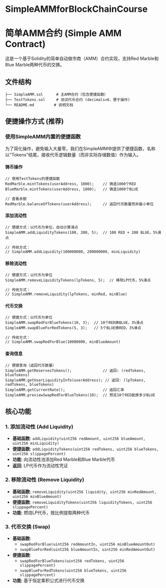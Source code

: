 # SimpleAMMforBlockChainCourse
# 简单AMM合约 (Simple AMM Contract)

这是一个基于Solidity的简单自动做市商（AMM）合约实现，支持Red Marble和Blue Marble两种代币的交换。

## 文件结构

```
├── SimpleAMM.sol      # 主AMM合约（包含便捷函数）
├── TestTokens.sol     # 测试代币合约 (decimals=6，便于操作)
└── README.md         # 说明文档
```

## 便捷操作方式 (推荐)

### 使用SimpleAMM内置的便捷函数
为了简化操作，避免输入大量零，我们在SimpleAMM中提供了便捷函数，名称以"Tokens"结尾，接收代币逻辑数量（而非实际存储数值）作为输入。

#### **铸币操作**
```solidity
// 使用TestTokens的便捷函数
RedMarble.mintTokens(userAddress, 1000);    // 铸造1000个RED
BlueMarble.mintTokens(userAddress, 1000);   // 铸造1000个BLUE

// 查看余额
RedMarble.balanceOfTokens(userAddress);     // 返回代币数量而非最小单位
```

#### **添加流动性**
```solidity
// 便捷方式：以代币为单位，自动计算滑点
SimpleAMM.addLiquidityTokens(100, 200, 5);  // 100 RED + 200 BLUE，5%滑点

// 传统方式：
// SimpleAMM.addLiquidity(100000000, 200000000, minLiquidity)
```

#### **移除流动性**
```solidity
// 便捷方式：以代币为单位
SimpleAMM.removeLiquidityTokens(lpTokens, 5);  // 移除LP代币，5%滑点

// 传统方式：
// SimpleAMM.removeLiquidity(lpTokens, minRed, minBlue)
```

#### **代币交换**
```solidity
// 便捷方式：以代币为单位
SimpleAMM.swapRedForBlueTokens(10, 3);  // 10个RED换BLUE，3%滑点
SimpleAMM.swapBlueForRedTokens(5, 3);   // 5个BLUE换RED，3%滑点

// 传统方式：
// SimpleAMM.swapRedForBlue(10000000, minBlueAmount)
```

#### **查询信息**
```solidity
// 便捷查询（返回代币数量）
SimpleAMM.getReservesTokens();              // 返回: (redTokens, blueTokens)
SimpleAMM.getUserLiquidityInfo(userAddress); // 返回: (lpTokens, redTokens, blueTokens)
SimpleAMM.getCurrentRate();                 // 返回汇率
SimpleAMM.previewSwapRedForBlueTokens(10);  // 预览10个RED能换多少BLUE
```

## 核心功能

### 1. 添加流动性 (Add Liquidity)
- **基础函数**: `addLiquidity(uint256 redAmount, uint256 blueAmount, uint256 minLiquidity)`
- **便捷函数**: `addLiquidityTokens(uint256 redTokens, uint256 blueTokens, uint256 slippagePercent)`
- **功能**: 向流动性池添加Red Marble和Blue Marble代币
- **返回**: LP代币作为流动性凭证

### 2. 移除流动性 (Remove Liquidity)
- **基础函数**: `removeLiquidity(uint256 liquidity, uint256 minRedAmount, uint256 minBlueAmount)`
- **便捷函数**: `removeLiquidityTokens(uint256 liquidityTokens, uint256 slippagePercent)`
- **功能**: 燃烧LP代币，按比例提取两种代币

### 3. 代币交换 (Swap)
- **基础函数**: 
  - `swapRedForBlue(uint256 redAmountIn, uint256 minBlueAmountOut)`
  - `swapBlueForRed(uint256 blueAmountIn, uint256 minRedAmountOut)`
- **便捷函数**:
  - `swapRedForBlueTokens(uint256 redTokens, uint256 slippagePercent)`
  - `swapBlueForRedTokens(uint256 blueTokens, uint256 slippagePercent)`
- **功能**: 基于恒定乘积公式进行代币交换

